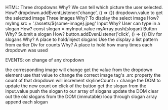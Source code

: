 HTML:
Three dropdowns
Why? We can tell which picture the user selected.
How?
dropdown.addEventListener('change', () => {})
dropdown.value to get the selected image
Three images
Why? To display the select image
How? myImg.src = './assets/${some-image}.jpeg'
Input
Why? User can type in a slogan
How?
const slogan = myInput.value
myArray.push(slogan)
Button
Why? Submit a slogan
How? button.addEvenListener('click', () => {})
Div for slogans
Why? A place to hold/inject slogans
Use the display a list pattern from earlier
Div for counts
Why? A place to hold how many times each dropdown was used


EVENTS:
on change of any dropdown

the corresponding image will change
get the value from the dropdown element
use that value to change the correct image tag's .src property
the count of that dropdown will increment
skylineCount++
change the DOM to update the new count on click of the button
get the slogan from the input.value
push the slogan to our array of slogans
update the DOM
clear out the old slogans from the DOM (immutable)
loop through slogan array
append each slogan